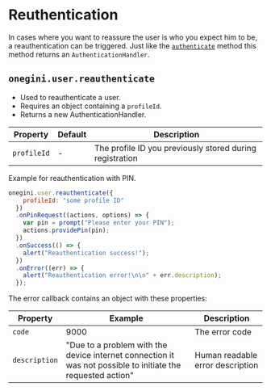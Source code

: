# Reuthentication

In cases where you want to reassure the user is who you expect him to be, a reauthentication can be triggered.
Just like the [`authenticate`](authenticate.md) method this method returns an `AuthenticationHandler`.

## `onegini.user.reauthenticate`

- Used to reauthenticate a user.
- Requires an object containing a `profileId`.
- Returns a new AuthenticationHandler.

| Property | Default | Description |
| --- | --- | --- |
| `profileId` | - | The profile ID you previously stored during registration

Example for reauthentication with PIN.

```js
onegini.user.reauthenticate({
    profileId: "some profile ID"
  })
  .onPinRequest((actions, options) => {
    var pin = prompt("Please enter your PIN");
    actions.providePin(pin);
  })
  .onSuccess(() => {
    alert("Reauthentication success!");
  })
  .onError((err) => {
    alert("Reauthentication error!\n\n" + err.description);
  });
```

The error callback contains an object with these properties:

| Property | Example | Description |
| --- | --- | --- |
| `code` | 9000 | The error code
| `description` | "Due to a problem with the device internet connection it was not possible to initiate the requested action" | Human readable error description
